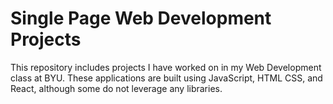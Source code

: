 # Single Page Web Development Projects
		

This repository includes projects I have worked on in my Web Development class at BYU. These applications are built using JavaScript, HTML CSS, and React, although some do not leverage any libraries.
